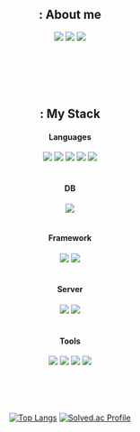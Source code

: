 <div align="center"> 

## : About me
<a href="https://www.instagram.com/ramiee__l" target="_blank"><img src="https://img.shields.io/badge/Instagram-E4405F?style=for-the-badge&logo=Instagram&logoColor=white&link=https://www.instagram.com/ramiee__l" target="_blank"/></a>
<a href="https://bb-dev.tistory.com/" target="_blank"><img src="https://img.shields.io/badge/Tistory-FF5A4A?style=for-the-badge&logo=tistory&logoColor=white&link=https://bb-dev.tistory.com/" target="_blank"/></a>
<a href="https://blog.naver.com/cnn93" target="_blank"><img src="https://img.shields.io/badge/Naver Blog-03C75A?style=for-the-badge&logo=Naver&logoColor=white&link=https://blog.naver.com/cnn93" target="_blank"/></a>
<br/><br/><br/><br/><br/><br/>



## : My Stack
#### Languages
<img src="https://img.shields.io/badge/java-%23ED8B00.svg?style=for-the-badge&logo=openjdk&logoColor=white">
<img src="https://img.shields.io/badge/JSP-007396?style=for-the-badge&logo=openjdk&logoColor=white">
<img src="https://img.shields.io/badge/JavaScript-F7DF1E?style=for-the-badge&logo=JavaScript&logoColor=black">
<img src="https://img.shields.io/badge/HTML5-E34F26?style=for-the-badge&logo=HTML5&logoColor=white">
<img src="https://img.shields.io/badge/CSS3-1572B6?style=for-the-badge&logo=CSS3&logoColor=white"><br/><br/>

#### DB
<img src="https://img.shields.io/badge/Oracle-F80000?style=for-the-badge&logo=Oracle&logoColor=white"><br/><br/>

#### Framework
<img src="https://img.shields.io/badge/Spring Framework-6DB33F?style=for-the-badge&logo=Spring&logoColor=white">
<img src="https://img.shields.io/badge/Spring boot-6DB33F?style=for-the-badge&logo=Springboot&logoColor=white"><br/><br/>

#### Server
<img src="https://img.shields.io/badge/Apache Tomcat-F8DC75?style=for-the-badge&logo=ApacheTomcat&logoColor=black">
<img src="https://img.shields.io/badge/AWS EC2-FF9900?style=for-the-badge&logo=AmazonEC2&logoColor=white"><br/><br/>

#### Tools
<img src="https://img.shields.io/badge/Eclipse-2C2255?style=for-the-badge&logo=Eclipse%20IDE&logoColor=white">
<img src="https://img.shields.io/badge/Visual Studio Code-007ACC?style=for-the-badge&logo=VisualStudioCode&logoColor=white">
<img src="https://img.shields.io/badge/Github-181717?style=for-the-badge&logo=github&logoColor=white">
<img src="https://img.shields.io/badge/SourceTree-0057E3?style=for-the-badge&logo=SourceTree&logoColor=white">
<br/><br/><br/><br/><br/>
  
[![Top Langs](https://github-readme-stats.vercel.app/api/top-langs/?username=lbr410&layout=compact)](https://github.com/anuraghazra/github-readme-stats)
[![Solved.ac Profile](http://mazassumnida.wtf/api/v2/generate_badge?boj=devbb)](https://solved.ac/devbb/)


</div>
